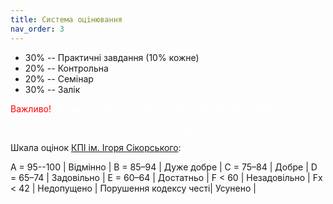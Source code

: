 ```yaml
---
title: Система оцiнювання
nav_order: 3
---
```



- 30% -- Практичнi завдання (10% кожне)
- 20% -- Контрольна
- 20% -- Семінар
- 30% -- Залік

<summary>
<font color="red">
Важливо!</font> <font color="white">Умова допуску до семестрового контролю (заліку):

 <p align="center"> 
 Практичнi завдання + Контрольна + Семінар ≥ 42%
</p>
</font>
</summary>

Шкала оцiнок [КПI iм. Iгоря Сiкорського](https://kpi.ua/grading):


A = 95--100 | Вiдмiнно |
B = 85–94 | Дуже добре |
C = 75–84 | Добре |
D = 65–74 | Задовiльно |
E = 60–64 | Достатньо |
F < 60 | Незадовiльно |
Fx < 42 | Недопущено |
Порушення кодексу честi| Усунено |
